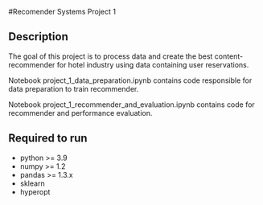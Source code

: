 #Recomender Systems Project 1

## Description
The goal of this project is to process data and create the best content-recommender 
for hotel industry using data containing user reservations.

Notebook project_1_data_preparation.ipynb contains code responsible 
for data preparation to train recommender.

Notebook project_1_recommender_and_evaluation.ipynb contains code for recommender
and performance evaluation.

## Required to run

- python >= 3.9
- numpy >= 1.2
- pandas >= 1.3.x
- sklearn
- hyperopt